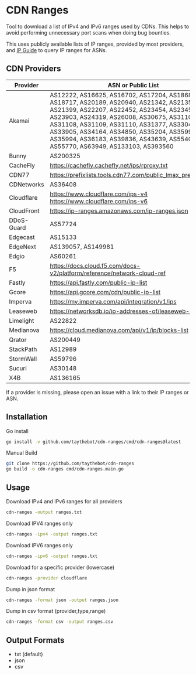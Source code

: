# CDN Ranges

Tool to download a list of IPv4 and IPv6 ranges used by CDNs. This helps to avoid performing unnecessary port scans when 
doing bug bounties.

This uses publicly available lists of IP ranges, provided by most providers, and [IP Guide](https://ip.guide) to query IP ranges for ASNs.

## CDN Providers

| Provider   | ASN or Public List                                                                                                                                                                                                                                                                                                                                                                          |
|------------|---------------------------------------------------------------------------------------------------------------------------------------------------------------------------------------------------------------------------------------------------------------------------------------------------------------------------------------------------------------------------------------------|
| Akamai     | AS12222, AS16625, AS16702, AS17204, AS18680, AS18717, AS20189, AS20940, AS21342, AS21357, AS21399,  AS22207,  AS22452,  AS23454,  AS23455,  AS23903,  AS24319,  AS26008,  AS30675,  AS31107,  AS31108,  AS31109,  AS31110,  AS31377,  AS33047,  AS33905,  AS34164,  AS34850,  AS35204,  AS35993,  AS35994,  AS36183,  AS39836,  AS43639,  AS55409,  AS55770,  AS63949,  AS133103,  AS393560 |
| Bunny      | AS200325                                                                                                                                                                                                                                                                                                                                                                                    |
| CacheFly   | https://cachefly.cachefly.net/ips/rproxy.txt                                                                                                                                                                                                                                                                                                                                                |
| CDN77      | https://prefixlists.tools.cdn77.com/public_lmax_prefixes.json                                                                                                                                                                                                                                                                                                                               |
| CDNetworks | AS36408                                                                                                                                                                                                                                                                                                                                                                                     |
| Cloudflare | https://www.cloudflare.com/ips-v4 https://www.cloudflare.com/ips-v6                                                                                                                                                                                                                                                                                                                         |
| CloudFront | https://ip-ranges.amazonaws.com/ip-ranges.json                                                                                                                                                                                                                                                                                                                                              |
| DDoS-Guard | AS57724                                                                                                                                                                                                                                                                                                                                                                                     |
| Edgecast   | AS15133                                                                                                                                                                                                                                                                                                                                                                                     |
| EdgeNext   | AS139057, AS149981                                                                                                                                                                                                                                                                                                                                                                          |
| Edgio      | AS60261                                                                                                                                                                                                                                                                                                                                                                                     |
| F5         | https://docs.cloud.f5.com/docs-v2/platform/reference/network-cloud-ref                                                                                                                                                                                                                                                                                                                      |
| Fastly     | https://api.fastly.com/public-ip-list                                                                                                                                                                                                                                                                                                                                                       |
| Gcore      | https://api.gcore.com/cdn/public-ip-list                                                                                                                                                                                                                                                                                                                                                    |
| Imperva    | https://my.imperva.com/api/integration/v1/ips                                                                                                                                                                                                                                                                                                                                               |
| Leaseweb   | https://networksdb.io/ip-addresses-of/leaseweb-cdn-bv                                                                                                                                                                                                                                                                                                                                       |
| Limelight  | AS22822                                                                                                                                                                                                                                                                                                                                                                                     |
| Medianova  | https://cloud.medianova.com/api/v1/ip/blocks-list                                                                                                                                                                                                                                                                                                                                           |
| Qrator     | AS200449                                                                                                                                                                                                                                                                                                                                                                                    |
| StackPath  | AS12989                                                                                                                                                                                                                                                                                                                                                                                     |
| StormWall  | AS59796                                                                                                                                                                                                                                                                                                                                                                                     |
| Sucuri     | AS30148                                                                                                                                                                                                                                                                                                                                                                                     |
| X4B        | AS136165                                                                                                                                                                                                                                                                                                                                                                                    |

If a provider is missing, please open an issue with a link to their IP ranges or ASN.

## Installation

Go install

```bash
go install -v github.com/taythebot/cdn-ranges/cmd/cdn-ranges@latest
```

Manual Build

```bash
git clone https://github.com/taythebot/cdn-ranges
go build -o cdn-ranges cmd/cdn-ranges.main.go 
```


## Usage

Download IPv4 and IPv6 ranges for all providers

```bash
cdn-ranges -output ranges.txt
```

Download IPV4 ranges only

```bash
cdn-ranges -ipv4 -output ranges.txt
```

Download IPV6 ranges only

```bash
cdn-ranges -ipv6 -output ranges.txt
```

Download for a specific provider (lowercase)

```bash
cdn-ranges -provider cloudflare
```

Dump in json format

```bash
cdn-ranges -format json -output ranges.json
```

Dump in csv format (provider,type,range)

```bash
cdn-ranges -format csv -output ranges.csv
```

## Output Formats

* txt (default)
* json
* csv

